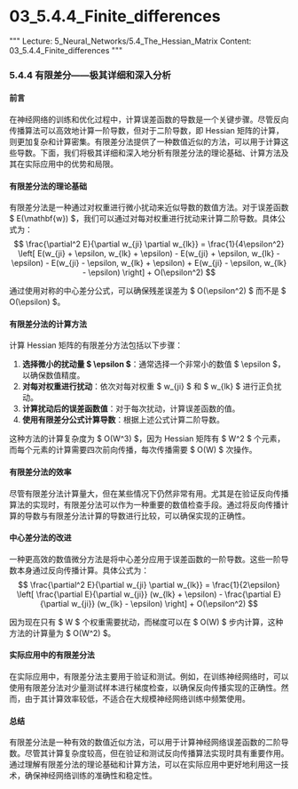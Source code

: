 # 03_5.4.4_Finite_differences

"""
Lecture: 5_Neural_Networks/5.4_The_Hessian_Matrix
Content: 03_5.4.4_Finite_differences
"""

### 5.4.4 有限差分——极其详细和深入分析

#### 前言

在神经网络的训练和优化过程中，计算误差函数的导数是一个关键步骤。尽管反向传播算法可以高效地计算一阶导数，但对于二阶导数，即 Hessian 矩阵的计算，则更加复杂和计算密集。有限差分法提供了一种数值近似的方法，可以用于计算这些导数。下面，我们将极其详细和深入地分析有限差分法的理论基础、计算方法及其在实际应用中的优势和局限。

#### 有限差分法的理论基础

有限差分法是一种通过对权重进行微小扰动来近似导数的数值方法。对于误差函数 $ E(\mathbf{w}) $，我们可以通过对每对权重进行扰动来计算二阶导数。具体公式为：
$$ \frac{\partial^2 E}{\partial w_{ji} \partial w_{lk}} = \frac{1}{4\epsilon^2} \left[ E(w_{ji} + \epsilon, w_{lk} + \epsilon) - E(w_{ji} + \epsilon, w_{lk} - \epsilon) - E(w_{ji} - \epsilon, w_{lk} + \epsilon) + E(w_{ji} - \epsilon, w_{lk} - \epsilon) \right] + O(\epsilon^2) $$

通过使用对称的中心差分公式，可以确保残差误差为 $ O(\epsilon^2) $ 而不是 $ O(\epsilon) $。

#### 有限差分法的计算方法

计算 Hessian 矩阵的有限差分方法包括以下步骤：

1. **选择微小的扰动量 $ \epsilon $**：通常选择一个非常小的数值 $ \epsilon $，以确保数值精度。
2. **对每对权重进行扰动**：依次对每对权重 $ w_{ji} $ 和 $ w_{lk} $ 进行正负扰动。
3. **计算扰动后的误差函数值**：对于每次扰动，计算误差函数的值。
4. **使用有限差分公式计算导数**：根据上述公式计算二阶导数。

这种方法的计算复杂度为 $ O(W^3) $，因为 Hessian 矩阵有 $ W^2 $ 个元素，而每个元素的计算需要四次前向传播，每次传播需要 $ O(W) $ 次操作。

#### 有限差分法的效率

尽管有限差分法计算量大，但在某些情况下仍然非常有用。尤其是在验证反向传播算法的实现时，有限差分法可以作为一种重要的数值检查手段。通过将反向传播计算的导数与有限差分法计算的导数进行比较，可以确保实现的正确性。

#### 中心差分法的改进

一种更高效的数值微分方法是将中心差分应用于误差函数的一阶导数。这些一阶导数本身通过反向传播计算。具体公式为：
$$ \frac{\partial^2 E}{\partial w_{ji} \partial w_{lk}} = \frac{1}{2\epsilon} \left[ \frac{\partial E}{\partial w_{ji}} (w_{lk} + \epsilon) - \frac{\partial E}{\partial w_{ji}} (w_{lk} - \epsilon) \right] + O(\epsilon^2) $$

因为现在只有 $ W $ 个权重需要扰动，而梯度可以在 $ O(W) $ 步内计算，这种方法的计算量为 $ O(W^2) $。

#### 实际应用中的有限差分法

在实际应用中，有限差分法主要用于验证和测试。例如，在训练神经网络时，可以使用有限差分法对少量测试样本进行梯度检查，以确保反向传播实现的正确性。然而，由于其计算效率较低，不适合在大规模神经网络训练中频繁使用。

#### 总结

有限差分法是一种有效的数值近似方法，可以用于计算神经网络误差函数的二阶导数。尽管其计算复杂度较高，但在验证和测试反向传播算法实现时具有重要作用。通过理解有限差分法的理论基础和计算方法，可以在实际应用中更好地利用这一技术，确保神经网络训练的准确性和稳定性。